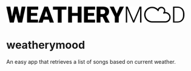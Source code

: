 
![weatherymood](/src/img/weatherymood.svg "weatherymood")

# weatherymood
An easy app that retrieves a list of songs based on current weather.
